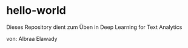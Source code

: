 # hello-world
Dieses Repository dient zum Üben in Deep Learning for Text Analytics

von: Albraa Elawady

